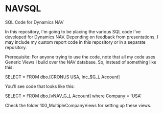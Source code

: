 # NAVSQL
SQL Code for Dynamics NAV

In this repository, I'm going to be placing the various SQL code I've developed for Dynamics NAV.
Depending on feedback from presentations, I may include my custom report code in this repository or in a separate repository.

Prerequisite:
For anyone trying to use the code, note that all my code uses Generic Views I build over the NAV database.
So, instead of something like this:

SELECT * FROM dbo.[CRONUS USA, Inc_$G_L Account]

You'll see code that looks like this:

SELECT * FROM dbo.[vNAV_G_L Account] where Company = 'USA'

Check the folder 100_MultipleCompanyViews for setting up these views. 

